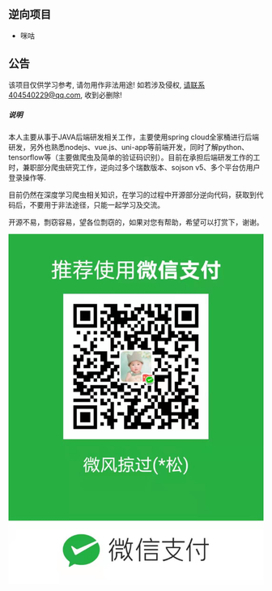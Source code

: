 

## 逆向项目

- 咪咕



## 公告

该项目仅供学习参考, 请勿用作非法用途! 如若涉及侵权, 请联系404540229@qq.com, 收到必删除!



##### 说明

本人主要从事于JAVA后端研发相关工作，主要使用spring cloud全家桶进行后端研发，另外也熟悉nodejs、vue.js、uni-app等前端开发，同时了解python、tensorflow等（主要做爬虫及简单的验证码识别）。目前在承担后端研发工作的工时，兼职部分爬虫研究工作，逆向过多个瑞数版本、sojson v5、多个平台仿用户登录操作等.

目前仍然在深度学习爬虫相关知识，在学习的过程中开源部分逆向代码，获取到代码后，不要用于非法途径，只能一起学习及交流。

开源不易，剽窃容易，望各位剽窃的，如果对您有帮助，希望可以打赏下，谢谢。

![](https://github.com/weifeng2/BreeCracker/blob/master/my.jpg)
